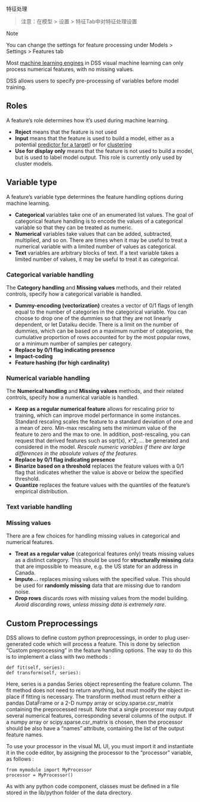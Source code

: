 特征处理

> 注意：在模型 > 设置 > 特征Tab中对特征处理设置
>
> 

Note

You can change the settings for feature processing under Models > Settings > Features tab

Most [machine learning engines](https://doc.dataiku.com/dss/latest/machine_learning/engines.html) in DSS visual machine learning can only process numerical features, with no missing values.

DSS allows users to specify pre-processing of variables before model training.

## Roles

A feature’s role determines how it’s used during machine learning.

- **Reject** means that the feature is not used
- **Input** means that the feature is used to build a model, either as a potential [predictor for a target](https://doc.dataiku.com/dss/latest/machine_learning/supervised.html)) or for [clustering](https://doc.dataiku.com/dss/latest/machine_learning/unsupervised.html)
- **Use for display only** means that the feature is not used to build a model, but is used to label model output. This role is currently only used by cluster models.

## Variable type

A feature’s variable type determines the feature handling options during machine learning.

- **Categorical** variables take one of an enumerated list values. The goal of categorical feature handling is to encode the values of a categorical variable so that they can be treated as numeric.
- **Numerical** variables take values that can be added, subtracted, multiplied, and so on. There are times when it may be useful to treat a numerical variable with a limited number of values as categorical.
- **Text** variables are arbitrary blocks of text. If a text variable takes a limited number of values, it may be useful to treat it as categorical.

### Categorical variable handling

The **Category handling** and **Missing values** methods, and their related controls, specify how a categorical variable is handled.

- **Dummy-encoding (vectorization)** creates a vector of 0/1 flags of length equal to the number of categories in the categorical variable. You can choose to drop one of the dummies so that they are not linearly dependent, or let Dataiku decide. There is a limit on the number of dummies, which can be based on a maximum number of categories, the cumulative proportion of rows accounted for by the most popular rows, or a minimum number of samples per category.
- **Replace by 0/1 flag indicating presence**
- **Impact-coding**
- **Feature hashing (for high cardinality)**

### Numerical variable handling

The **Numerical handling** and **Missing values** methods, and their related controls, specify how a numerical variable is handled.

- **Keep as a regular numerical feature** allows for rescaling prior to training, which can improve model performance in some instances. Standard rescaling scales the feature to a standard deviation of one and a mean of zero. Min-max rescaling sets the minimum value of the feature to zero and the max to one. In addition, post-rescaling, you can request that derived features such as sqrt(x), x^2, … be generated and considered in the model. *Rescale numeric variables if there are large differences in the absolute values of the features.*
- **Replace by 0/1 flag indicating presence**
- **Binarize based on a threshold** replaces the feature values with a 0/1 flag that indicates whether the value is above or below the specified threshold.
- **Quantize** replaces the feature values with the quantiles of the feature’s empirical distribution.

### Text variable handling

### Missing values

There are a few choices for handling missing values in categorical and numerical features.

- **Treat as a regular value** (categorical features only) treats missing values as a distinct category. This should be used for **structurally missing** data that are impossible to measure, e.g. the US state for an address in Canada.
- **Impute…** replaces missing values with the specified value. This should be used for **randomly missing** data that are missing due to random noise.
- **Drop rows** discards rows with missing values from the model building. *Avoid discarding rows, unless missing data is extremely rare*.

## Custom Preprocessings

DSS allows to define custom python preprocessings, in order to plug user-generated code which will process a feature. This is done by selection “Custom preprocessing” in the feature handling options. The way to do this is to implement a class with two methods :

```
def fit(self, series):
def transform(self, series):
```

Here, series is a pandas Series object representing the feature column. The fit method does not need to return anything, but must modify the object in-place if fitting is necessary. The transform method must return either a pandas DataFrame or a 2-D numpy array or scipy.sparse.csr_matrix containing the preprocessed result. Note that a single processor may output several numerical features, corresponding several columns of the output. If a numpy array or scipy.sparse.csr_matrix is chosen, then the processor should be also have a “names” attribute, containing the list of the output feature names.

To use your processor in the visual ML UI, you must import it and instantiate it in the code editor, by assigning the processor to the “processor” variable, as follows :

```
from mymodule import MyProcessor
processor = MyProcessor()
```

As with any python code component, classes must be defined in a file stored in the lib/python folder of the data directory.